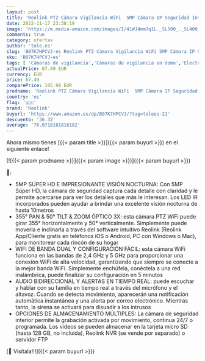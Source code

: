 ```yaml
---
layout: post
title: 'Reolink PTZ Cámara Vigilancia WiFi  5MP Cámara IP Seguridad Inteligente 3X Zoom óptico 2.4/5GHz WiFi Cámara Interior Audio Bidireccional Visión Nocturna Detección de Movimiento Bebe Monitor  E1 Zoom'
date: 2022-11-17 23:38:19
image: 'https://m.media-amazon.com/images/I/41WJ4mm7q1L._SL500_._SL400_.jpg'
comments: true
category: ofertas
author: 'tole.es'
slug: 'B07K7HPCVJ-es Reolink PTZ Cámara Vigilancia WiFi 5MP Cámara IP Seguridad...'
sku: 'B07K7HPCVJ-es'
tags: [ 'Cámaras de vigilancia','Cámaras de vigilancia en domo','Electrónica','Fotografía y videocámaras','bebe','reolink','🇪🇸', ]
actualPrice: 67.49 EUR
currency: EUR
price: 67.49
comparePrice: 105.99 EUR
prodname: 'Reolink PTZ Cámara Vigilancia WiFi  5MP Cámara IP Seguridad Inteligente 3X Zoom óptico 2.4/5GHz WiFi Cámara Interior Audio Bidireccional Visión Nocturna Detección de Movimiento Bebe Monitor  E1 Zoom'
country: 'es'
flag: '🇪🇸'
brand: 'Reolink'
buyurl: 'https://www.amazon.es/dp/B07K7HPCVJ/?tag=tolees-21'
descuento: '36.32'
average: '76.0718181818182'
---
```


Ahora mismo tienes [{{< param title >}}]({{< param buyurl >}}) en el siguiente enlace!

[![{{< param prodname >}}]({{< param image >}})]({{< param buyurl >}})

🔎:

- 5MP SÚPER HD E IMPRESIONANTE VISIÓN NOCTURNA: Con 5MP Súper HD, la cámara de seguridad captura cada detalle con claridad y le permite acercarse para ver los detalles que más le interesan. Los LED IR incorporados pueden ayudar a brindar una excelente visión nocturna de hasta 10metros
- 355° PAN & 50° TILT & ZOOM ÓPTICO 3X: esta cámara PTZ WiFi puede girar 355° horizontalmente y 50° verticalmente. Simplemente puede moverla e inclinarla a través del software intuitivo Reolink (Reolink App/Cliente gratis en teléfonos iOS o Android, PC con Windows o Mac), para monitorear cada rincón de su hogar
- WIFI DE BANDA DUAL Y CONFIGURACIÓN FÁCIL: esta cámara WiFi funciona en las bandas de 2,4 GHz y 5 GHz para proporcionar una conexión WiFi de alta velocidad, garantizando que siempre se conecte a la mejor banda WiFi. Simplemente enchúfela, conéctela a una red inalámbrica, puede finalizar su configuración en 5 minutos
- AUDIO BIDIRECCIONAL Y ALERTAS EN TIEMPO REAL: puede escuchar y hablar con su familia en tiempo real a través del micrófono y el altavoz. Cuando se detecta movimiento, aparecerán una notificación automática instantánea y una alerta por correo electrónico. Mientras tanto, la sirena se activará para disuadir a los intrusos
- OPCIONES DE ALMACENAMIENTO MÚLTIPLES: La cámara de seguridad interior permite la grabación activada por movimiento, continua 24/7 o programada. Los videos se pueden almacenar en la tarjeta micro SD (hasta 128 GB, no incluida), Reolink NVR (se vende por separado) o servidor FTP

[🛒 Visítala!!!]({{< param buyurl >}})
